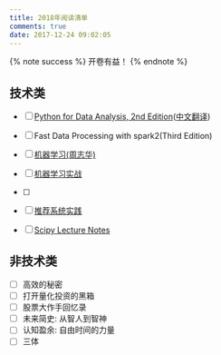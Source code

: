 ```yaml
---
title: 2018年阅读清单
comments: true
date: 2017-12-24 09:02:05
---
```


{% note success %}
开卷有益！
{% endnote %}

## 技术类

- [ ] [Python for Data Analysis, 2nd Edition](http://shop.oreilly.com/product/0636920050896.do)([中文翻译](https://github.com/BrambleXu/pydata-notebook))
- [ ] Fast Data Processing with spark2(Third Edition)
- [ ] [机器学习(周志华)](https://book.douban.com/subject/26708119/)
- [ ] [机器学习实战](https://book.douban.com/subject/24703171/)
- [ ]

- [ ] [推荐系统实践](https://book.douban.com/subject/10769749/)
- [ ] [Scipy Lecture Notes](http://www.scipy-lectures.org/)

## 非技术类

- [ ] 高效的秘密
- [ ] 打开量化投资的黑箱
- [ ] 股票大作手回忆录
- [ ] 未来简史: 从智人到智神
- [ ] 认知盈余: 自由时间的力量
- [ ] 三体
